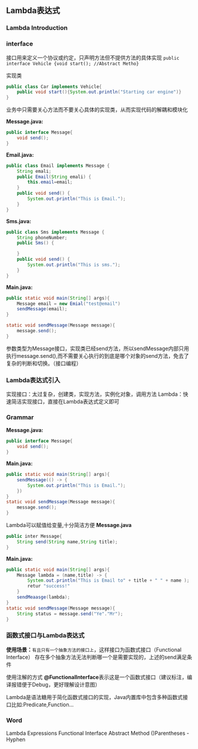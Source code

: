 ## Lambda表达式

### Lambda Introduction
### interface
接口用来定义一个协议或约定，只声明方法但不提供方法的具体实现
`public interface Vehicle {void start(); //Abstract Metho}`

实现类
```JAVA
public class Car implements Vehicle{
    public void start(){System.out.println("Starting car engine")}
}
``` 
业务中只需要关心方法而不要关心具体的实现类，从而实现代码的解耦和模块化

**Message.java:** 
```JAVA
public interface Message{
    void send();
}
```

**Email.java:** 
```JAVA
public class Email implements Message {
    String emali;
    public Email(String emali) {
        this.email=email;
    }
    public void send() {
        System.out.println("This is Email.");
    }
}
```
**Sms.java:** 
```JAVA
public class Sms implements Message {
    String phoneNumber;
    public Sms() {

    }
    public void send() {
        System.out.println("This is sms.");
    }
}
```
**Main.java:**
```JAVA
public static void main(String[] args){
    Message email = new Emial("test@email")
    sendMessage(email);
}

static void sendMessage(Message message){
    message.send();
}
```
参数类型为Message接口，实现类已经send方法，所以sendMessage内部只用执行message.send(),而不需要关心执行的到底是哪个对象的send方法，免去了复杂的判断和切换。（接口编程）
### Lambda表达式引入
实现接口：太过复杂，创建类，实现方法，实例化对象，调用方法
Lambda：快速简洁实现接口，直接在Lambda表达式定义即可
### Grammar
**Message.java:** 
```JAVA
public interface Message{
    void send();
}
```
**Main.java:**
```JAVA
public static void main(String[] args){
    sendMessage(() -> {
        System.out.println("This is Email.");
    })
}
static void sendMessage(Message message){
    message.send();
}
```

Lambda可以赋值给变量,十分简洁方便
**Message.java**
```JAVA
public inter Message{
    String send(String name,String title);
}
```
**Main.java:**
```JAVA
public static void main(String[] args){
    Message lambda = (name,title) -> {
        System.out.println("This is Email to" + title + " " + name );
        retur "success!"
    }
    sendMeaasge(lambda);
}
static void sendMessage(Message message){
    String status = message.send("Ye"."Mr");
}
```
### 函数式接口与Lambda表达式

**使用场景：**`有且只有一个抽象方法的接口上`，这样接口为函数式接口（Functional Interface）
存在多个抽象方法无法判断哪一个是需要实现的，上述的send满足条件

使用注解的方式 **@FunctionalInterface**表示这是一个函数式接口（建议标注，编译报错便于Debug，更好理解设计意图）

Lambda是语法糖用于简化函数式接口的实现，Java内置库中包含多种函数式接口比如:Predicate,Function...

### Word
Lambda Expressions
Functional Interface
Abstract Method
()Parentheses
\- Hyphen